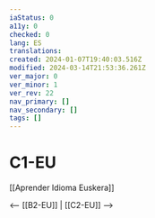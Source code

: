 ```yaml
---
iaStatus: 0
a11y: 0
checked: 0
lang: ES
translations: 
created: 2024-01-07T19:40:03.516Z
modified: 2024-03-14T21:53:36.261Z
ver_major: 0
ver_minor: 1
ver_rev: 22
nav_primary: []
nav_secondary: []
tags: []
---
```

# C1-EU

[[Aprender Idioma Euskera]]

<-- [[B2-EU]] | [[C2-EU]] -->